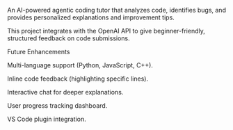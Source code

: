 An AI-powered agentic coding tutor  that analyzes code, identifies bugs, and provides personalized explanations and improvement tips.

This project integrates with the OpenAI API to give beginner-friendly, structured feedback on code submissions.


Future Enhancements

Multi-language support (Python, JavaScript, C++).

Inline code feedback (highlighting specific lines).

Interactive chat for deeper explanations.

User progress tracking dashboard.

VS Code plugin integration.
